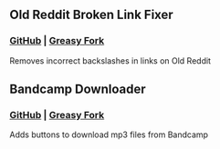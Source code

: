 ## Old Reddit Broken Link Fixer

### [GitHub](https://github.com/qwhert/userscripts/raw/main/Old-Reddit-Link-Fixer.user.js) | [Greasy Fork](https://greasyfork.org/en/scripts/435825-old-reddit-broken-link-fixer)

Removes incorrect backslashes in links on Old Reddit

## Bandcamp Downloader

### [GitHub](https://github.com/qwhert/userscripts/raw/main/Bandcamp-Downloader.user.js) | [Greasy Fork](https://greasyfork.org/en/scripts/435824-bandcamp-downloader) 

Adds buttons to download mp3 files from Bandcamp
